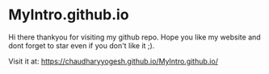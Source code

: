 # MyIntro.github.io

Hi there thankyou for visiting my github repo.
Hope you like my website and dont forget to star even if you don't like it ;).

Visit it at: https://chaudharyyogesh.github.io/MyIntro.github.io/
